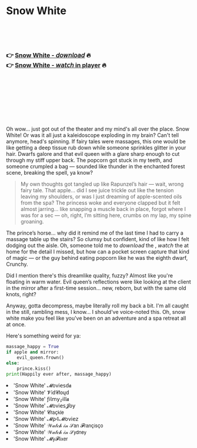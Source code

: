 <h1>Snow White</h1>

<br><br><br>

<h3>👉 <a href="https://Ryans-nuageforti1970.github.io/ftvdjoleyb/">Snow White - 𝘥𝘰𝘸𝘯𝘭𝘰𝘢𝘥</a> 🔥<br>
👉 <a href="https://Ryans-nuageforti1970.github.io/ftvdjoleyb/">Snow White - 𝘸𝘢𝘵𝘤𝘩 in player</a> 🔥
</h3>



<br><br><br><br><br><br><br>


Oh wow... just got out of the theater and my mind's all over the place. Snow White! Or was it all just a kaleidoscope exploding in my brain? Can't tell anymore, head's spinning. If fairy tales were massages, this one would be like getting a deep tissue rub down while someone sprinkles glitter in your hair. Dwarfs galore and that evil queen with a glare sharp enough to cut through my stiff upper back. The popcorn got stuck in my teeth, and someone crumpled a bag — sounded like thunder in the enchanted forest scene, breaking the spell, ya know?

> My own thoughts got tangled up like Rapunzel’s hair — wait, wrong fairy tale. That apple... did I see juice trickle out like the tension leaving my shoulders, or was I just dreaming of apple-scented oils from the spa? The princess woke and everyone clapped but it felt almost jarring... like snapping a muscle back in place, forgot where I was for a sec — oh, right, I’m sitting here, crumbs on my lap, my spine groaning.

The prince’s horse... why did it remind me of the last time I had to carry a massage table up the stairs? So clumsy but confident, kind of like how I felt dodging out the aisle. Oh, someone told me to 𝘥𝘰𝘸𝘯𝘭𝘰𝘢𝘥 the  , 𝘸𝘢𝘵𝘤𝘩 the   at home for the detail I missed, but how can a pocket screen capture that kind of magic — or the guy behind eating popcorn like he was the eighth dwarf, Crunchy.

Did I mention there's this dreamlike quality, fuzzy? Almost like you're floating in warm water. Evil queen’s reflections were like looking at the client in the mirror after a first-time session... new, reborn, but with the same old knots, right?

Anyway, gotta decompress, maybe literally roll my back a bit. I'm all caught in the   still, rambling mess, I know... I should've voice-noted this. Oh, snow white make you feel like you've been on an adventure and a spa retreat all at once.

Here's something weird for ya:
```python
massage_happy = True
if apple and mirror:
    evil_queen.frown()
else:
    prince.kiss()
print(Happily ever after, massage_happy)
```

<li>'Snow White' 𝓜𝗈ν𝗂𝖾𝗌ԁ𝖆</li>
<li>'Snow White' 𝓥𝗂ԁ𝓒𝗅𝗈ųԁ</li>
<li>'Snow White' ƒ𝗂𝗅𝗆𝗒𝓏𝗂𝗅𝗅𝖆</li>
<li>'Snow White' 𝓜𝗈ν𝗂𝖾𝗌𝓙𝗈𝗒</li>
<li>'Snow White' 𝓒𝗋𝖺ç𝗄𝗅𝖾</li>
<li>'Snow White' 𝓜ρ𝟜𝓜𝗈ν𝗂𝖾𝗓</li>
<li>'Snow White' 𝒲𝒶𝓉𝒸𝒽 𝒾𝓃 𝒮𝖺𝗇 𝓕𝗋𝖺𝗇ç𝗂𝗌ç𝗈</li>
<li>'Snow White' 𝒲𝒶𝓉𝒸𝒽 𝒾𝓃 𝒮𝗒𝖽𝗇𝖾𝗒</li>
<li>'Snow White' 𝓜𝗒𝓕𝗅𝗂𝗑𝖾𝗋</li>
